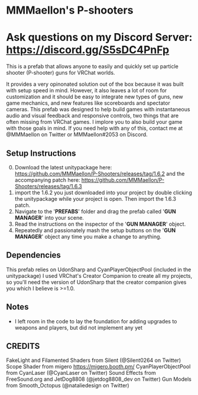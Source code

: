 # MMMaellon's P-shooters

# Ask questions on my Discord Server: https://discord.gg/S5sDC4PnFp

This is a prefab that allows anyone to easily and quickly set up particle shooter (P-shooter) guns for VRChat worlds.

It provides a very opinonated solution out of the box because it was built with setup speed in mind.
However, it also leaves a lot of room for customization and it should be easy to integrate new types of guns, new game mechanics, and new features like scoreboards and spectator cameras.
This prefab was designed to help build games with instantaneous audio and visual feedback and responsive controls, two things that are often missing from VRChat games.
I implore you to also build your game with those goals in mind.
If you need help with any of this, contact me at @MMMaellon on Twitter or MMMaellon#2053 on Discord.

## Setup Instructions

0) Download the latest unitypackage here: <https://github.com/MMMaellon/P-Shooters/releases/tag/1.6.2> and the accompanying patch here: <https://github.com/MMMaellon/P-Shooters/releases/tag/1.6.3>
1) import the 1.6.2 you just downloaded into your project by double clicking the unitypackage while your project is open. Then import the 1.6.3 patch.
2) Navigate to the '__PREFABS__' folder and drag the prefab called '__GUN MANAGER__' into your scene.
3) Read the instructions on the inspector of the '__GUN MANAGER__' object.
4) Repeatedly and passionately mash the setup buttons on the '__GUN MANAGER__' object any time you make a change to anything.

## Dependencies

This prefab relies on UdonSharp and CyanPlayerObjectPool (included in the unitypackage)
I used VRChat's Creator Companion to create all my projects, so you'll need the version of UdonSharp that the creator companion gives you which I believe is >=1.0.

## Notes

- I left room in the code to lay the foundation for adding upgrades to weapons and players, but did not implement any yet

## CREDITS

FakeLight and Filamented Shaders from Silent (@Silent0264 on Twitter)
Scope Shader from migero <https://migero.booth.pm/>
CyanPlayerObjectPool from CyanLaser (@CyanLaser on Twitter)
Sound Effects from FreeSound.org and JetDog8808 (@jetdog8808_dev on Twitter)
Gun Models from Smooth_Octopus (@nataliedesign on Twitter)
